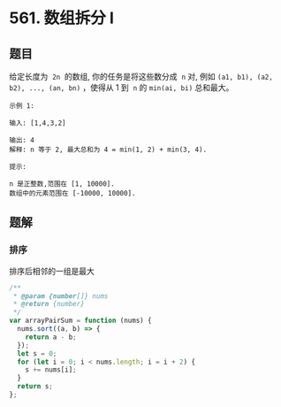 # 561. 数组拆分 I

## 题目

给定长度为  `2n`  的数组, 你的任务是将这些数分成  `n` 对, 例如 `(a1, b1), (a2, b2), ..., (an, bn)` ，使得从 1 到  `n` 的 `min(ai, bi)` 总和最大。

```auto
示例 1:

输入: [1,4,3,2]

输出: 4
解释: n 等于 2, 最大总和为 4 = min(1, 2) + min(3, 4).

提示:

n 是正整数,范围在 [1, 10000].
数组中的元素范围在 [-10000, 10000].
```

## 题解

### 排序

排序后相邻的一组是最大

```JavaScript
/**
 * @param {number[]} nums
 * @return {number}
 */
var arrayPairSum = function (nums) {
  nums.sort((a, b) => {
    return a - b;
  });
  let s = 0;
  for (let i = 0; i < nums.length; i = i + 2) {
    s += nums[i];
  }
  return s;
};

```
